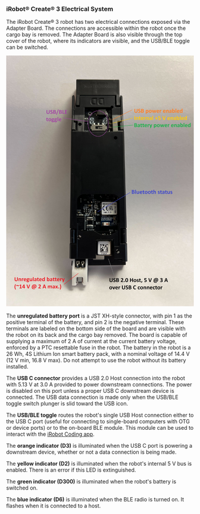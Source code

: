 ### iRobot® Create® 3 Electrical System

The iRobot Create® 3 robot has two electrical connections exposed via the Adapter Board. The connections are accessible within the robot once the cargo bay is removed. The Adapter Board is also visible through the top cover of the robot, where its indicators are visible, and the USB/BLE toggle can be switched.

![Adapter Board](data/adapter_out.jpg "Adapter Board")

The **unregulated battery port** is a JST XH-style connector, with pin 1 as the positive terminal of the battery, and pin 2 is the negative terminal. These terminals are labeled on the bottom side of the board and are visible with the robot on its back and the cargo bay removed. The board is capable of supplying a maximum of 2 A of current at the current battery voltage, enforced by a PTC resettable fuse in the robot. The battery in the robot is a 26 Wh, 4S Lithium Ion smart battery pack, with a nominal voltage of 14.4 V (12 V min, 16.8 V max). Do not attempt to use the robot without its battery installed.

The **USB C connector** provides a USB 2.0 Host connection into the robot with 5.13 V at 3.0 A provided to power downstream connections. The power is disabled on this port unless a proper USB C downstream device is connected. The USB data connection is made only when the USB/BLE toggle switch plunger is slid toward the USB icon.

The **USB/BLE toggle** routes the robot's single USB Host connection either to the USB C port (useful for connecting to single-board computers with OTG or device ports) or to the on-board BLE module. This module can be used to interact with the [iRobot Coding app](https://code.irobot.com).

The **orange indicator (D3)** is illuminated when the USB C port is powering a downstream device, whether or not a data connection is being made.

The **yellow indicator (D2)** is illuminated when the robot's internal 5 V bus is enabled. There is an error if this LED is extinguished.

The **green indicator (D300)** is illuminated when the robot's battery is switched on.

The **blue indicator (D6)** is illuminated when the BLE radio is turned on. It flashes when it is connected to a host.